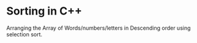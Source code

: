 # Sorting in C++

Arranging the Array of Words/numbers/letters in Descending order using selection sort.
